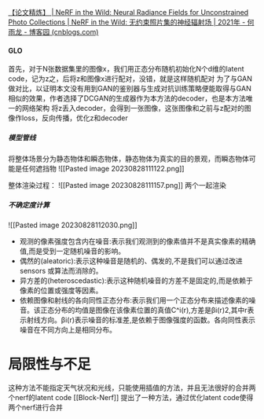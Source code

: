 [【论文精炼】 | NeRF in the Wild: Neural Radiance Fields for Unconstrained Photo Collections | NeRF in the Wild: 无约束照片集的神经辐射场 | 2021年 - 何雨龙 - 博客园 (cnblogs.com)](https://www.cnblogs.com/noluye/p/14718570.html)
#### GLO
首先，对于N张数据集里的图像x，我们用正态分布随机初始化N个d维的latent code，记为z之，后将z和图像x进行配对，没错，就是这样随机配对
为了与GAN做对比，以证明本文没有用到GAN的鉴别器与生成对抗训练策略便能取得与GAN相似的效果，作者选择了DCGAN的生成器作为本方法的decoder，也是本方法唯一的网络架构
将z丢入decoder，会得到一张图像，这张图像和之前与z配对的图像作loss，反向传播，优化z和decoder

##### 模型管线
将整体场景分为静态物体和瞬态物体，静态物体为真实的目的景观，而瞬态物体可能是任何遮挡物
![[Pasted image 20230828111122.png]]

整体渲染过程：
![[Pasted image 20230828111157.png]]
两个一起渲染

##### 不确定度计算
![[Pasted image 20230828112030.png]]
- 观测的像素强度包含内在噪音:表示我们观测到的像素值并不是真实像素的精确值,而是受到一定随机噪音的影响。
- 偶然的(aleatoric):表示这种噪音是随机的、偶发的,不是我们可以通过改进 sensors 或算法而消除的。
- 异方差的(heteroscedastic):表示这种随机噪音的方差不是固定的,而是依赖于像素的位置或强度等因素。
- 依赖图像和射线的各向同性正态分布:表示我们用一个正态分布来描述像素的噪音。该正态分布的均值是图像在该像素位置的真值C^i(r),方差是βi(r)2,其中r表示射线方向。βi(r)表示噪音的标准差,是依赖于图像强度的函数。各向同性表示噪音在不同方向上是相同分布。

# 局限性与不足
这种方法不能指定天气状况和光线，只能使用插值的方法，并且无法很好的合并两个nerf的latent code  [[Block-Nerf]] 提出了一种方法，通过优化latent code使得两个nerf进行合并

